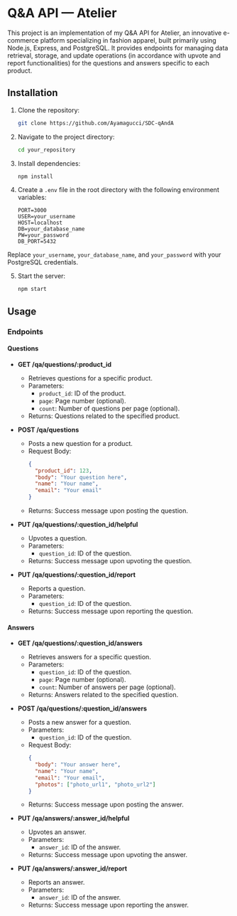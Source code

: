 # Q&A API — Atelier

This project is an implementation of my Q&A API for Atelier, an innovative e-commerce platform specializing in fashion apparel, built primarily using Node.js, Express, and PostgreSQL. It provides endpoints for managing data retrieval, storage, and update operations (in accordance with upvote and report functionalities) for the questions and answers specific to each product.

## Installation

1. Clone the repository:

   ```bash
   git clone https://github.com/Ayamagucci/SDC-qAndA
   
2. Navigate to the project directory:

   ```bash
   cd your_repository

3. Install dependencies:

   ```bash
   npm install

4. Create a `.env` file in the root directory with the following environment variables:

   ```plaintext
   PORT=3000
   USER=your_username
   HOST=localhost
   DB=your_database_name
   PW=your_password
   DB_PORT=5432

  Replace `your_username`, `your_database_name`, and `your_password` with your PostgreSQL credentials.

5. Start the server:

   ```bash
   npm start

## Usage

### Endpoints

#### Questions

- **GET /qa/questions/:product_id**
  - Retrieves questions for a specific product.
  - Parameters:
    - `product_id`: ID of the product.
    - `page`: Page number (optional).
    - `count`: Number of questions per page (optional).
  - Returns: Questions related to the specified product.

- **POST /qa/questions**
  - Posts a new question for a product.
  - Request Body:
    ```json
    {
      "product_id": 123,
      "body": "Your question here",
      "name": "Your name",
      "email": "Your email"
    }
    ```
  - Returns: Success message upon posting the question.

- **PUT /qa/questions/:question_id/helpful**
  - Upvotes a question.
  - Parameters:
    - `question_id`: ID of the question.
  - Returns: Success message upon upvoting the question.

- **PUT /qa/questions/:question_id/report**
  - Reports a question.
  - Parameters:
    - `question_id`: ID of the question.
  - Returns: Success message upon reporting the question.

#### Answers

- **GET /qa/questions/:question_id/answers**
  - Retrieves answers for a specific question.
  - Parameters:
    - `question_id`: ID of the question.
    - `page`: Page number (optional).
    - `count`: Number of answers per page (optional).
  - Returns: Answers related to the specified question.

- **POST /qa/questions/:question_id/answers**
  - Posts a new answer for a question.
  - Parameters:
    - `question_id`: ID of the question.
  - Request Body:
    ```json
    {
      "body": "Your answer here",
      "name": "Your name",
      "email": "Your email",
      "photos": ["photo_url1", "photo_url2"]
    }
    ```
  - Returns: Success message upon posting the answer.

- **PUT /qa/answers/:answer_id/helpful**
  - Upvotes an answer.
  - Parameters:
    - `answer_id`: ID of the answer.
  - Returns: Success message upon upvoting the answer.

- **PUT /qa/answers/:answer_id/report**
  - Reports an answer.
  - Parameters:
    - `answer_id`: ID of the answer.
  - Returns: Success message upon reporting the answer.

